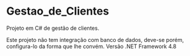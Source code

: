 # Gestao_de_Clientes
Projeto em C# de gestão de clientes. 

Este projeto não tem integração com banco de dados, deve-se porém, configura-lo da forma que lhe convém.
Versão .NET Framework 4.8
